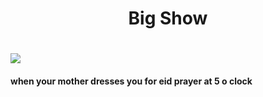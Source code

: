 <h1 align="center">Big Show<h1/>
<img src="center""catboss.webp"/>
<h4>when your mother dresses you for eid prayer at 5 o clock</h4>
<body style="backround-color:red;">
